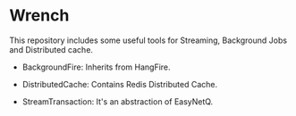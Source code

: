 # Wrench

This repository includes some useful tools for Streaming, Background Jobs and Distributed cache.

* BackgroundFire: Inherits from HangFire.

* DistributedCache: Contains Redis Distributed Cache.

* StreamTransaction: It's an abstraction of EasyNetQ.
